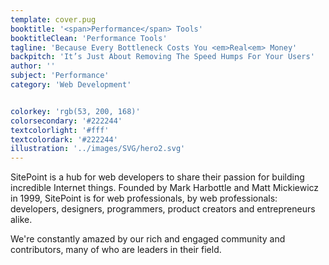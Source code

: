 ```yaml
---
template: cover.pug
booktitle: '<span>Performance</span> Tools'
booktitleClean: 'Performance Tools'
tagline: 'Because Every Bottleneck Costs You <em>Real<em> Money'
backpitch: 'It’s Just About Removing The Speed Humps For Your Users'
author: ''
subject: 'Performance'
category: 'Web Development'


colorkey: 'rgb(53, 200, 168)'
colorsecondary: '#222244'
textcolorlight: '#fff'
textcolordark: '#222244'
illustration: '../images/SVG/hero2.svg'
---
```



[//]: # (Feel free to edit any of the values above or MD below.)
[//]: # (You changes will be included in the new Markade generated HTML)


SitePoint is a hub for web developers to share their passion for building incredible Internet things. Founded by Mark Harbottle and Matt Mickiewicz in 1999, SitePoint is for web professionals, by web professionals: developers, designers, programmers, product creators and entrepreneurs alike.

We're constantly amazed by our rich and engaged community and contributors, many of who are leaders in their field.
